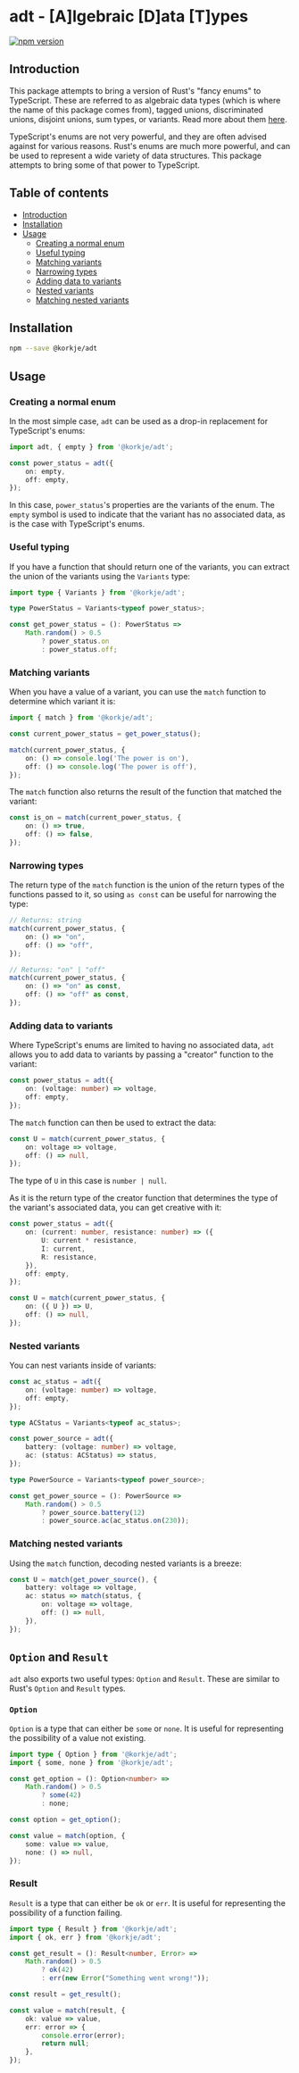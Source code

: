 # adt - [A]lgebraic [D]ata [T]ypes

[![npm version](https://badge.fury.io/js/%40korkje%2Fadt.svg)](https://badge.fury.io/js/%40korkje%2Fadt)

## Introduction

This package attempts to bring a version of Rust's "fancy enums" to TypeScript. These are referred to as algebraic data types (which is where the name of this package comes from), tagged unions, discriminated unions, disjoint unions, sum types, or variants. Read more about them [here](https://en.wikipedia.org/wiki/Algebraic_data_type).

TypeScript's enums are not very powerful, and they are often advised against for various reasons. Rust's enums are much more powerful, and can be used to represent a wide variety of data structures. This package attempts to bring some of that power to TypeScript.

## Table of contents
- [Introduction](#introduction)
- [Installation](#installation)
- [Usage](#usage)
  - [Creating a normal enum](#creating-a-normal-enum)
  - [Useful typing](#useful-typing)
  - [Matching variants](#matching-variants)
  - [Narrowing types](#narrowing-types)
  - [Adding data to variants](#adding-data-to-variants)
  - [Nested variants](#nested-variants)
  - [Matching nested variants](#matching-nested-variants)

## Installation
```bash
npm --save @korkje/adt
```

## Usage

### Creating a normal enum

In the most simple case, `adt` can be used as a drop-in replacement for TypeScript's enums:

```typescript
import adt, { empty } from '@korkje/adt';

const power_status = adt({
    on: empty,
    off: empty,
});
```

In this case, `power_status`'s properties are the variants of the enum. The `empty` symbol is used to indicate that the variant has no associated data, as is the case with TypeScript's enums.

### Useful typing

If you have a function that should return one of the variants, you can extract the union of the variants using the `Variants` type:

```typescript
import type { Variants } from '@korkje/adt';

type PowerStatus = Variants<typeof power_status>;

const get_power_status = (): PowerStatus => 
    Math.random() > 0.5
        ? power_status.on
        : power_status.off;
```

### Matching variants

When you have a value of a variant, you can use the `match` function to determine which variant it is:

```typescript
import { match } from '@korkje/adt';

const current_power_status = get_power_status();

match(current_power_status, {
    on: () => console.log('The power is on'),
    off: () => console.log('The power is off'),
});
```

The `match` function also returns the result of the function that matched the variant:

```typescript
const is_on = match(current_power_status, {
    on: () => true,
    off: () => false,
});
```

### Narrowing types

The return type of the `match` function is the union of the return types of the functions passed to it, so using `as const` can be useful for narrowing the type:

```typescript
// Returns: string
match(current_power_status, {
    on: () => "on",
    off: () => "off",
});

// Returns: "on" | "off"
match(current_power_status, {
    on: () => "on" as const,
    off: () => "off" as const,
});
```

### Adding data to variants

Where TypeScript's enums are limited to having no associated data, `adt` allows you to add data to variants by passing a "creator" function to the variant:

```typescript
const power_status = adt({
    on: (voltage: number) => voltage,
    off: empty,
});
```

The `match` function can then be used to extract the data:

```typescript
const U = match(current_power_status, {
    on: voltage => voltage,
    off: () => null,
});
```

The type of `U` in this case is `number | null`.

As it is the return type of the creator function that determines the type of the variant's associated data, you can get creative with it:

```typescript
const power_status = adt({
    on: (current: number, resistance: number) => ({
        U: current * resistance,
        I: current,
        R: resistance,
    }),
    off: empty,
});

const U = match(current_power_status, {
    on: ({ U }) => U,
    off: () => null,
});
```

### Nested variants

You can nest variants inside of variants:

```typescript
const ac_status = adt({
    on: (voltage: number) => voltage,
    off: empty,
});

type ACStatus = Variants<typeof ac_status>;

const power_source = adt({
    battery: (voltage: number) => voltage,
    ac: (status: ACStatus) => status,
});

type PowerSource = Variants<typeof power_source>;

const get_power_source = (): PowerSource => 
    Math.random() > 0.5
        ? power_source.battery(12)
        : power_source.ac(ac_status.on(230));
```

### Matching nested variants

Using the `match` function, decoding nested variants is a breeze:

```typescript
const U = match(get_power_source(), {
    battery: voltage => voltage,
    ac: status => match(status, {
        on: voltage => voltage,
        off: () => null,
    }),
});
```

## `Option` and `Result`

`adt` also exports two useful types: `Option` and `Result`. These are similar to Rust's `Option` and `Result` types.

### `Option`

`Option` is a type that can either be `some` or `none`. It is useful for representing the possibility of a value not existing.

```typescript
import type { Option } from '@korkje/adt';
import { some, none } from '@korkje/adt';

const get_option = (): Option<number> => 
    Math.random() > 0.5
        ? some(42)
        : none;

const option = get_option();

const value = match(option, {
    some: value => value,
    none: () => null,
});
```

### Result

`Result` is a type that can either be `ok` or `err`. It is useful for representing the possibility of a function failing.

```typescript
import type { Result } from '@korkje/adt';
import { ok, err } from '@korkje/adt';

const get_result = (): Result<number, Error> => 
    Math.random() > 0.5
        ? ok(42)
        : err(new Error("Something went wrong!"));

const result = get_result();

const value = match(result, {
    ok: value => value,
    err: error => {
        console.error(error);
        return null;
    },
});
```
